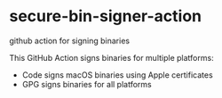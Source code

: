 # secure-bin-signer-action
github action for signing binaries

This GitHub Action signs binaries for multiple platforms:
- Code signs macOS binaries using Apple certificates
- GPG signs binaries for all platforms


